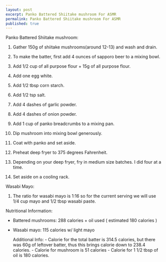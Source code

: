 ```yaml
---
layout: post
excerpt: Panko Battered Shiitake mushroom For ASMR
permalink: Panko Battered Shiitake mushroom For ASMR
published: true
---
```

Panko Battered Shiitake mushroom:

1. Gather 150g of shiitake mushrooms(around 12-13) and wash and drain.

2. To make the batter, first add 4 ounces of sapporo beer to a mixing bowl.
3. Add 1/2 cup of all purpose flour + 15g of all purpose flour.
4. Add one egg white.
5. Add 1/2 tbsp corn starch.
6. Add 1/2 tsp salt.
7. Add 4 dashes of garlic powder.
8. Add 4 dashes of onion powder.

9. Add 1 cup of panko breadcrumbs to a mixing pan.

10. Dip mushroom into mixing bowl generously.
11. Coat with panko and set aside.

12. Preheat deep fryer to 375 degrees Fahrenheit.
13. Depending on your deep fryer, fry in medium size batches. I did four at a time.
14. Set aside on a cooling rack.

Wasabi Mayo:

1. The ratio for wasabi mayo is 1:16 so for the current serving we will use 1/4 cup mayo and 1/2 tbsp wasabi paste.

Nutritional Information:
- Battered mushrooms: 288 calories + oil used ( estimated 180 calories )
- Wasabi mayo: 115 calories w/ light mayo

    Additional Info:
        - Calorie for the total batter is 314.5 calories, but there was 60g of leftover batter, thus this brings calorie down to 238.4 calories.
        - Calorie for mushroom is 51 calories
        - Calorie for 1 1/2 tbsp of oil is 180 calories.

